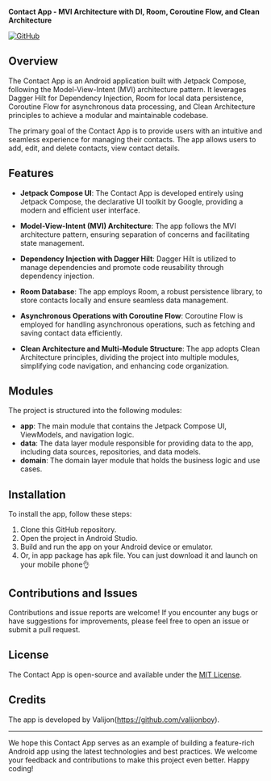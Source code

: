 **Contact App - MVI Architecture with DI, Room, Coroutine Flow, and Clean Architecture**

[![GitHub](https://img.shields.io/badge/Contact-App-<COLOR>.svg)](https://github.com/<valijonboy>/contact-app)


## Overview

The Contact App is an Android application built with Jetpack Compose, following the Model-View-Intent (MVI) architecture pattern. It leverages Dagger Hilt for Dependency Injection, Room for local data persistence, Coroutine Flow for asynchronous data processing, and Clean Architecture principles to achieve a modular and maintainable codebase.

The primary goal of the Contact App is to provide users with an intuitive and seamless experience for managing their contacts. The app allows users to add, edit, and delete contacts, view contact details.

## Features

- **Jetpack Compose UI**: The Contact App is developed entirely using Jetpack Compose, the declarative UI toolkit by Google, providing a modern and efficient user interface.

- **Model-View-Intent (MVI) Architecture**: The app follows the MVI architecture pattern, ensuring separation of concerns and facilitating state management.

- **Dependency Injection with Dagger Hilt**: Dagger Hilt is utilized to manage dependencies and promote code reusability through dependency injection.

- **Room Database**: The app employs Room, a robust persistence library, to store contacts locally and ensure seamless data management.

- **Asynchronous Operations with Coroutine Flow**: Coroutine Flow is employed for handling asynchronous operations, such as fetching and saving contact data efficiently.

- **Clean Architecture and Multi-Module Structure**: The app adopts Clean Architecture principles, dividing the project into multiple modules, simplifying code navigation, and enhancing code organization.

## Modules

The project is structured into the following modules:

- **app**: The main module that contains the Jetpack Compose UI, ViewModels, and navigation logic.
- **data**: The data layer module responsible for providing data to the app, including data sources, repositories, and data models.
- **domain**: The domain layer module that holds the business logic and use cases.

## Installation

To install the app, follow these steps:

1. Clone this GitHub repository.
2. Open the project in Android Studio.
3. Build and run the app on your Android device or emulator.
4. Or, in app package has apk file. You can just download it and launch on your mobile phone👌

## Contributions and Issues

Contributions and issue reports are welcome! If you encounter any bugs or have suggestions for improvements, please feel free to open an issue or submit a pull request.

## License

The Contact App is open-source and available under the [MIT License](LICENSE).

## Credits

The app is developed by Valijon(https://github.com/valijonboy).

---

We hope this Contact App serves as an example of building a feature-rich Android app using the latest technologies and best practices. We welcome your feedback and contributions to make this project even better. Happy coding!
